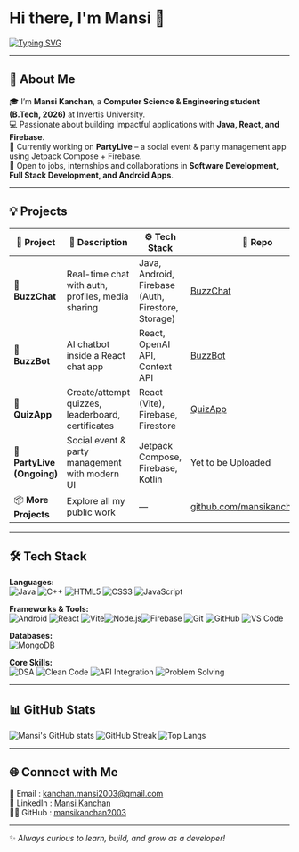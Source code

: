 # Hi there, I'm Mansi 👋  

[![Typing SVG](https://readme-typing-svg.herokuapp.com?font=Fira+Code&size=24&pause=1000&color=F77DF7&center=true&vCenter=true&width=600&lines=Aspiring+Software+Engineer;Web+Developer+%7C+Android+Developer;React.js+%7C+Node.js+%7C+MongoDB;Java+%7C+Firebase+%7C+Full+Stack+Enthusiast;Always+Learning+%26+Building)](https://git.io/typing-svg)  

---

## 🚀 About Me  
🎓 I’m **Mansi Kanchan**, a **Computer Science & Engineering student (B.Tech, 2026)** at Invertis University.  
💻 Passionate about building impactful applications with **Java, React, and Firebase**.  
📱 Currently working on **PartyLive** – a social event & party management app using Jetpack Compose + Firebase.  
🌟 Open to jobs, internships and collaborations in **Software Development, Full Stack Development, and Android Apps**.  

---

## 💡 Projects  

| 🧠 Project | 💬 Description | ⚙️ Tech Stack | 🔗 Repo |
|---|---|---|---|
| 💬 **BuzzChat** | Real-time chat with auth, profiles, media sharing | Java, Android, Firebase (Auth, Firestore, Storage) | [BuzzChat](https://github.com/mansikanchan2003/BuzzChat2) |
| 🤖 **BuzzBot** | AI chatbot inside a React chat app | React, OpenAI API, Context API | [BuzzBot](https://github.com/mansikanchan2003/buzzbot) |
| 🧪 **QuizApp** | Create/attempt quizzes, leaderboard, certificates | React (Vite), Firebase, Firestore | [QuizApp](https://github.com/mansikanchan2003/quizz-app) |
| 🎉 **PartyLive (Ongoing)** | Social event & party management with modern UI | Jetpack Compose, Firebase, Kotlin | Yet to be Uploaded |
| 📦 **More Projects** | Explore all my public work | — | [github.com/mansikanchan2003](https://github.com/mansikanchan2003) |

---

## 🛠️ Tech Stack  

**Languages:**  
![Java](https://img.shields.io/badge/Java-orange?style=for-the-badge&logo=openjdk&logoColor=white)  ![C++](https://img.shields.io/badge/C++-blue?style=for-the-badge&logo=cplusplus&logoColor=white)  ![HTML5](https://img.shields.io/badge/HTML5-E34F26?style=for-the-badge&logo=html5&logoColor=white)  ![CSS3](https://img.shields.io/badge/CSS3-1572B6?style=for-the-badge&logo=css3&logoColor=white)  ![JavaScript](https://img.shields.io/badge/JavaScript-yellow?style=for-the-badge&logo=javascript&logoColor=black)  

**Frameworks & Tools:**  
![Android](https://img.shields.io/badge/Android_Studio-3DDC84?style=for-the-badge&logo=androidstudio&logoColor=white)  ![React](https://img.shields.io/badge/React-20232A?style=for-the-badge&logo=react&logoColor=61DAFB) ![Vite](https://img.shields.io/badge/Vite-646CFF?style=for-the-badge&logo=vite&logoColor=FFD62E)![Node.js](https://img.shields.io/badge/Node.js-339933?style=for-the-badge&logo=nodedotjs&logoColor=white)![Firebase](https://img.shields.io/badge/Firebase-ffca28?style=for-the-badge&logo=firebase&logoColor=black)  ![Git](https://img.shields.io/badge/Git-F05033?style=for-the-badge&logo=git&logoColor=white)  ![GitHub](https://img.shields.io/badge/GitHub-181717?style=for-the-badge&logo=github&logoColor=white)  ![VS Code](https://img.shields.io/badge/VS_Code-0078D4?style=for-the-badge&logo=visualstudiocode&logoColor=white)  

**Databases:**  
![MongoDB](https://img.shields.io/badge/MongoDB-4EA94B?style=for-the-badge&logo=mongodb&logoColor=white)  

**Core Skills:**  
![DSA](https://img.shields.io/badge/DSA-323330?style=for-the-badge&logo=codeforces&logoColor=white) ![Clean Code](https://img.shields.io/badge/Clean_Code-2C2C2C?style=for-the-badge&logo=checkmarx&logoColor=white) ![API Integration](https://img.shields.io/badge/API_Integration-005571?style=for-the-badge&logo=fastapi&logoColor=white) ![Problem Solving](https://img.shields.io/badge/Problem_Solving-02569B?style=for-the-badge&logo=hackerrank&logoColor=white)  

---

## 📊 GitHub Stats  

![Mansi's GitHub stats](https://github-readme-stats.vercel.app/api?username=mansikanchan2003&show_icons=true&theme=radical)  ![GitHub Streak](https://github-readme-streak-stats.herokuapp.com/?user=mansikanchan2003&theme=radical)  ![Top Langs](https://github-readme-stats.vercel.app/api/top-langs/?username=mansikanchan2003&layout=compact&theme=radical)  

---

## 🌐 Connect with Me  

📧 Email : [kanchan.mansi2003@gmail.com](mailto:kanchan.mansi2003@gmail.com)  
💼 LinkedIn : [Mansi Kanchan](https://linkedin.com/in/mansi-kanchan-7924b0196)  
👩‍💻 GitHub : [mansikanchan2003](https://github.com/mansikanchan2003)  

---

✨ *Always curious to learn, build, and grow as a developer!*  
